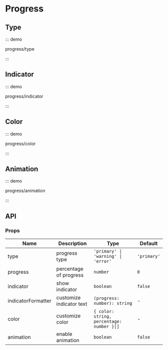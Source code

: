 # Progress

## Type

::: demo

progress/type

:::

## Indicator

::: demo

progress/indicator

:::

## Color

::: demo

progress/color

:::

## Animation

::: demo

progress/animation

:::

## API

### Props

| Name               | Description              | Type                                      | Default     |
| ------------------ | ------------------------ | ----------------------------------------- | ----------- |
| type               | progress type            | `'primary' \| 'warning' \| 'error'`       | `'primary'` |
| progress           | percentage of progress   | `number`                                  | `0`         |
| indicator          | show indicator           | `boolean`                                 | `false`     |
| indicatorFormatter | customize indicator text | `(progress: number): string`              | -           |
| color              | customize color          | `{ color: string, percentage: number }[]` | -           |
| animation          | enable animation         | `boolean`                                 | `false`     |
